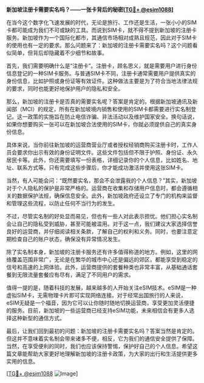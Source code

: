 **新加坡注册卡需要实名吗？——一张卡背后的秘密[[TG💪+ @esim1088](https://t.me/s/esim1088)]**

在当今这个数字化飞速发展的时代，无论是旅行、工作还是生活，一张小小的SIM卡都可能成为我们不可或缺的工具。而说到SIM卡，就不得不提到新加坡的注册卡服务。新加坡作为一个国际化都市，其通信市场相对成熟且规范，因此对于SIM卡的使用也有一定的要求。那么问题来了：新加坡的注册卡需要实名吗？这个问题看似简单，但背后却隐藏着不少细节和故事。

首先，我们需要明确什么是“注册卡”。注册卡，顾名思义，就是需要用户进行身份信息登记的一种SIM卡服务。与普通SIM卡不同，注册卡通常需要用户提供真实的身份信息，比如护照或身份证等有效证件。这种做法主要是为了符合当地法律法规的要求，同时也能更好地保护用户的隐私和安全。

那么，新加坡的注册卡是否真的需要实名呢？答案是肯定的。根据新加坡通讯及新闻部（MCI）的规定，所有在新加坡境内销售和使用的SIM卡都需要进行实名制登记。这一政策的实施旨在防止电信诈骗、非法活动以及维护国家安全。换句话说，如果你想要购买一张可以在新加坡合法使用的SIM卡，你就必须提供自己的真实身份信息。

具体来说，当你前往新加坡的运营商营业厅或者授权经销商购买注册卡时，工作人员会要求你出示有效的身份证明文件。这些文件包括但不限于护照、身份证、永久居民卡等。此外，你还需要填写一份表格，详细记录你的个人信息，比如姓名、地址、联系方式等。只有完成这些步骤后，你才能成功激活并使用这张SIM卡。

当然，有人可能会问：“既然要实名，那会不会泄露我的个人信息？”其实，新加坡对于个人隐私的保护是非常严格的。运营商在收集和存储用户信息时，都会遵循相关的数据保护法规，确保信息安全。此外，新加坡政府还设立了专门的机构来监督和管理这些流程，以防止任何不当行为的发生。

不过，尽管实名制的好处显而易见，但也有一些人对此表示担忧。他们担心实名制会让自己的隐私受到威胁，甚至可能被滥用。对于这一点，我们建议大家选择信誉良好的运营商，并仔细阅读相关条款，了解自己的权利和义务。同时，也要注意定期检查自己的账户状态，确保没有异常情况发生。

除了实名制本身，新加坡的注册卡服务还有许多值得称道的地方。例如，这里的网络覆盖范围非常广，无论是在繁华的城市中心还是偏远的郊区，都能享受到稳定的信号和高速的上网体验。此外，运营商提供的套餐种类也非常丰富，从基础通话套餐到无限流量套餐应有尽有，满足了不同用户的需求。

值得一提的是，随着科技的发展，越来越多的人开始关注eSIM技术。eSIM是一种虚拟SIM卡，无需物理卡片即可实现网络连接。对于经常出国旅行的人来说，eSIM无疑是一个福音，因为它可以让你随时随地切换运营商，享受更加灵活便捷的服务。目前，新加坡的一些运营商已经支持eSIM功能，未来相信会有更多人选择这种新型的通信方式。

最后，让我们回到最初的问题：新加坡的注册卡需要实名吗？答案当然是肯定的。但这并不意味着实名制会带来诸多不便，相反，它为我们的通信安全提供了保障。当然，在享受便利的同时，我们也应该保持警惕，保护好自己的个人信息。希望这篇文章能帮助大家更好地理解新加坡的注册卡政策，为大家的出行和生活提供更多实用的信息。

[[TG💪+ @esim1088](https://t.me/s/esim1088) ![Image](https://i.postimg.cc/4NQfJmqS/Snipaste-2025-05-13-00-14-12.png)]